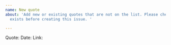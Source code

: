```yaml
---
name: New quote
about: 'Add new or existing quotes that are not on the list. Please check if the quote
  exists before creating this issue. '

---
```


Quote: 
Date: 
Link:
